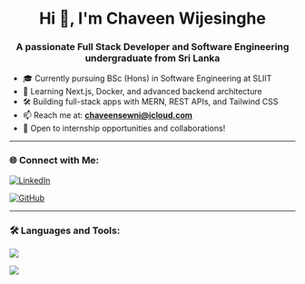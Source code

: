 <h1 align="center">Hi 👋, I'm Chaveen Wijesinghe</h1>
<h3 align="center">A passionate Full Stack Developer and Software Engineering undergraduate from Sri Lanka</h3>

- 🎓 Currently pursuing BSc (Hons) in Software Engineering at SLIIT  
- 🌱 Learning Next.js, Docker, and advanced backend architecture  
- 🛠️ Building full-stack apps with MERN, REST APIs, and Tailwind CSS  
- 📫 Reach me at: **chaveensewni@icloud.com**  
- 💼 Open to internship opportunities and collaborations!

---

### 🌐 Connect with Me:
[![LinkedIn](https://img.shields.io/badge/LinkedIn-blue?style=flat&logo=linkedin)](www.linkedin.com/in/chaveen-sewni-wijesinghe)

[![GitHub](https://img.shields.io/badge/GitHub-%2312100E.svg?style=flat&logo=github&logoColor=white)](https://github.com/chaveenn)

---

### 🛠️ Languages and Tools:
<p>
  <img src="https://skillicons.dev/icons?i=javascript,react,nodejs,express,mongodb,mysql,html,css,tailwind,java,python,git,figma,docker,vercel" />
</p>

<p>
  <img src="https://github-readme-stats.vercel.app/api/top-langs/?username=chaveenn&layout=compact&theme=tokyonight" />
</p>


